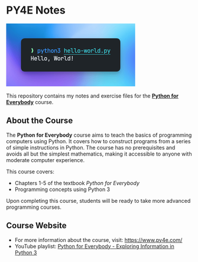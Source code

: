 # PY4E Notes

![Hello, World!](./hello-world.png)

This repository contains my notes and exercise files for the [**Python for Everybody**](https://www.py4e.com/) course.

## About the Course

The **Python for Everybody** course aims to teach the basics of programming computers using Python. It covers how to construct programs from a series of simple instructions in Python. The course has no prerequisites and avoids all but the simplest mathematics, making it accessible to anyone with moderate computer experience.

This course covers:

- Chapters 1-5 of the textbook _Python for Everybody_
- Programming concepts using Python 3

Upon completing this course, students will be ready to take more advanced programming courses.

## Course Website

- For more information about the course, visit: <https://www.py4e.com/>
- YouTube playlist: [Python for Everybody - Exploring Information in Python 3](https://www.youtube.com/playlist?list=PLlRFEj9H3Oj7Bp8-DfGpfAfDBiblRfl5p)

